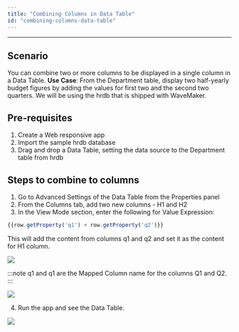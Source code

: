 ```yaml
---
title: "Combining Columns in Data Table"
id: "combining-columns-data-table"
---
```

---

## Scenario

You can combine two or more columns to be displayed in a single column in a Data Table. **Use Case**: From the Department table, display two half-yearly budget figures by adding the values for first two and the second two quarters. We will be using the hrdb that is shipped with WaveMaker.

## Pre-requisites

1. Create a Web responsive app
2. Import the sample hrdb database
3. Drag and drop a Data Table, setting the data source to the Department table from hrdb

## Steps to combine to columns

1. Go to Advanced Settings of the Data Table from the Properties panel
2. From the Columns tab, add two new columns - H1 and H2
3. In the View Mode section, enter the following for Value Expression:
```js    
{{row.getProperty('q1') + row.getProperty('q2')}}
```
This will add the content from columns q1 and q2 and set it as the content for H1 column. 

[![](/learn/assets/dt_ve_1.png)](/learn/assets/dt_ve_1.png)
    
:::note
q1 and q1 are the Mapped Column name for the columns Q1 and Q2.
:::

[![](/learn/assets/dt_ve_2.png)](/learn/assets/dt_ve_2.png)

4. Run the app and see the Data Table. 

[![](/learn/assets/dt_ve_3.png)](/learn/assets/dt_ve_3.png)


